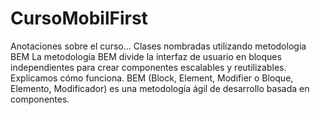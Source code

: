 # CursoMobilFirst 
Anotaciones sobre el curso...
Clases nombradas utilizando metodologia BEM
 La metodología BEM divide la interfaz de usuario en bloques independientes para crear componentes escalables y reutilizables. Explicamos cómo funciona. BEM (Block, Element, Modifier o Bloque, Elemento, Modificador) es una metodología ágil de desarrollo basada en componentes.
